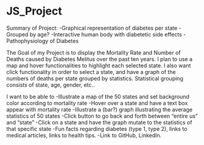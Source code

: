 # JS_Project

Summary of Project:
    -Graphical representation of diabetes per state
    -Grouped by age? 
    -Interactive human body with diabetetic side effects
    -Pathophysiology of Diabetes


The Goal of my Project is to display the Mortality Rate and Number of Deaths caused by Diabetes Melitus over the past ten years. I plan to use a map and hover functionalities to highlight each selected state. I also want click functionality in order to select a state, and have a graph of the numbers of deaths per state grouped by statistics. Statistical grouping consists of state, age, gender, etc..

I want to be able to 
    -Illustrate a map of the 50 states and set background color according to mortality rate 
    -Hover over a state and have a text box appear with mortality rate
    -Illustrate a (bar?) graph illustrating the average statistics of 50 states
    -Click button to go back and forth between “entire us” and “state”
    -Click on a state and have the graph mutate to the statistics of that specific state
    -Fun facts regarding diabetes (type 1, type 2), links to medical articles, links to health tips.
    -Link to GitHub, LinkedIn. 

